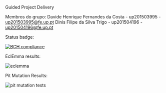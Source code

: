 Guided Project Delivery

Membros do grupo:
Davide Henrique Fernandes da Costa - up201503995 - up201503995@fe.up.pt
Dinis Filipe da Silva Trigo - up201504196 - up201504196@fe.up.pt

Status badge:

[![BCH compliance](https://bettercodehub.com/edge/badge/up201503995/LPOO1617_T5G11?token=3531227a606c8b465139ddbb140e1b08d112b458)](https://bettercodehub.com/)

EclEmma results:

![eclemma](https://cloud.githubusercontent.com/assets/25772485/24326198/18b1ab26-11a1-11e7-8a48-c7eebe5013d9.png)


Pit Mutation Results:

![pit mutation tests](https://cloud.githubusercontent.com/assets/25772485/24326205/4d89165e-11a1-11e7-9f1d-6751710be5cd.png)
